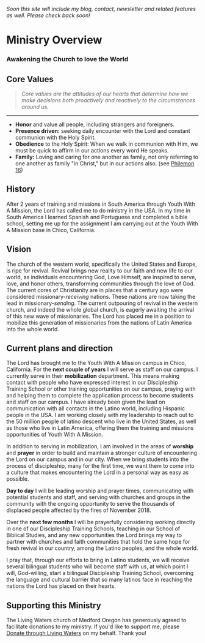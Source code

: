 
_Soon this site will include my blog, contact, newsletter and related features as well. Please check back soon!_

# Ministry Overview
### Awakening the Church to love the World
## Core Values
>*Core values are the attitudes of our hearts that determine how we make decisions both proactively and reactively to the circumstances around us.*

---
* **Honor** and value all people, including strangers and foreigners.
* **Presence driven:** seeking daily encounter with the Lord and constant communion with the Holy Spirit.
* **Obedience** to the Holy Spirit: When we walk in communion with Him, we must be quick to affirm in our actions every word He speaks.
* **Family:** Loving and caring for one another as family, not only referring to one another as family "in Christ," but in our actions also. (see [Philemon 16][Phil16])

## History
After 2 years of training and missions in South America through Youth With A Mission, the Lord has called me to do ministry in the USA. In my time in South America I learned Spanish and Portuguese and completed a bible school, setting me up for the assignment I am carrying out at the Youth With A Mission base in Chico, California.

## Vision
The church of the western world, specifically the United States and Europe, is ripe for revival. Revival brings new reality to our faith and new life to our world, as individuals encountering God, Love Himself, are inspired to serve, love, and honor others, transforming communities through the love of God. The current cores of Christianity are in places that a century ago were considered missionary-*receiving* nations. These nations are now taking the lead in missionary-*sending*. The current outpouring of revival in the western church, and indeed the whole global church, is eagerly awaiting the arrival of this new wave of missionaries. The Lord has placed me in a position to mobilize this generation of missionaries from the nations of Latin America into the whole world.

## Current plans and direction
The Lord has brought me to the Youth With A Mission campus in Chico, California. For the **next couple of years** I will serve as staff on our campus. I currently serve in their **mobilization** department. This means making contact with people who have expressed interest in our Discipleship Training School or other training opportunities on our campus, praying with and helping them to complete the application process to become students and staff on our campus. I have already been given the lead on communication with all contacts in the Latino world, including Hispanic people in the USA. I am working closely with my leadership to reach out to the 50 million people of latino descent who live in the United States, as well as those who live in Latin America, offering them the training and missions opportunities of Youth With A Mission. 

In addition to serving in mobilization, I am involved in the areas of **worship** and **prayer** in order to build and maintain a stronger culture of encountering the Lord on our campus and in our city. When we bring students into the process of discipleship, many for the first time, we want them to come into a culture that makes encountering the Lord in a personal way as easy as possible.

**Day to day** I will be leading worship and prayer times, communicating with potential students and staff, and serving with churches and groups in the community with the ongoing opportunity to serve the thousands of displaced people affected by the fires of November 2018.

Over the **next few months** I will be prayerfully considering working directly in one of our Discipleship Training Schools, teaching in our School of Biblical Studies, and any new opportunities the Lord brings my way to partner with churches and faith communities that hold the same hope for fresh revival in our country, among the Latino peoples, and the whole world.

I pray that, through our efforts to bring in Latino students, we will receive several bilingual students who will become staff with us, at which point I will, God-willing, start a bilingual Discipleship Training School, overcoming the language and cultural barrier that so many latinos face in reaching the nations the Lord has placed on their hearts.
## Supporting this Ministry

The Living Waters church of Medford Oregon has generously agreed to facilitate donations to my ministry. If you'd like to support me, please [Donate through Living Waters][donate] on my behalf. Thank you!


[Phil16]: https://www.biblegateway.com/passage/?search=Philemon+16&version=ESV
[donate]: https://lwrv.churchcenter.com/giving/to/missions-ben-briesmeister
